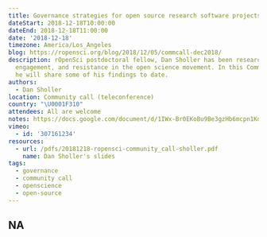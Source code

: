 ```yaml
---
title: Governance strategies for open source research software projects
dateStart: 2018-12-18T10:00:00
dateEnd: 2018-12-18T11:00:00
date: '2018-12-18'
timezone: America/Los_Angeles
blog: https://ropensci.org/blog/2018/12/05/commcall-dec2018/
description: rOpenSci postdoctoral fellow, Dan Sholler has been researching governance,
  engagement, and resistance in the open science movement. In this Community Call
  he will share some of his findings to date.
authors:
  - Dan Sholler
location: Community call (teleconference)
country: "\U0001F310"
attendees: All are welcome
notes: https://docs.google.com/document/d/1IWx-Br0EKoBu9Be3gzHb6mcpn1KdonQHAHyqMW3gNIo/edit?usp=sharing
vimeo:
  - id: '307161234'
resources:
  - url: /pdfs/20181218-ropensci-community_call-sholler.pdf
    name: Dan Sholler's slides
tags:
  - governance
  - community call
  - openscience
  - open-source
---
```

NA
---
